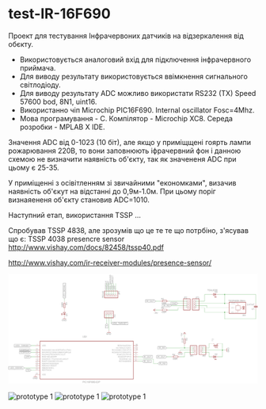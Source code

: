 # test-IR-16F690

Проект для тестування Інфрачервоних датчиків на відзеркалення від обєкту.

- Використовується аналоговий вхід для підключення інфрачервного приймача.
- Для виводу результату використовується ввімкнення сигнального світлодіоду.
- Для виводу результату ADC можливо використати RS232 (TX) Speed 57600 bod, 8N1, uint16.
- Використанно чіп Microchip PIC16F690. Internal oscillator Fosc=4Mhz.
- Мова програмування - C. Компілятор - Microchip XC8. Середа розробки - MPLAB X IDE.
 
Значення ADC від 0-1023 (10 біт), але якщо у приміщщені гоярть лампи рожарювання 220В, то вони заповнюють 
іфрачервний фон і данною схемою не визначити наявність об'єкту, так як значененя ADC при цьому є 25-35.

У приміщенні з осівітленням зі звичайними "економками", визачив наявність об'єкут на відстанні до 0,9м-1.0м. При цьому поріг визнаяененя об'єкту становив ADC=1010.

Наступний етап, використання TSSP ...

Спробував TSSP 4838, але зрозумів що це те те що потрбіно, з'ясував що є:
TSSP 4038 presencre sensor http://www.vishay.com/docs/82458/tssp40.pdf

http://www.vishay.com/ir-receiver-modules/presence-sensor/



![Shema](https://github.com/lexxai/test-IR-16F690/blob/TSOP/shema/shema.png "Shema")

![prototype 1](https://lh6.googleusercontent.com/1Tlwczcu5GIQi1g7NO9YDvpfdIDF0RYjtWxJO4FzAxI=w958-h546 "prototype 1")
![prototype 1](https://lh6.googleusercontent.com/-xx-TiCHkMM8/Vj_PRcAvU5I/AAAAAAAAJHw/4qjTbIQ568E/w958-h488-no/IMG_1351.JPG "prototype 1")
![prototype 1](https://lh6.googleusercontent.com/-oHt2x21S00U/Vj_PQP8Z2ZI/AAAAAAAAJHk/5vHUPwWIsPo/w958-h815-no/IMG_1349.JPG "prototype 1")
